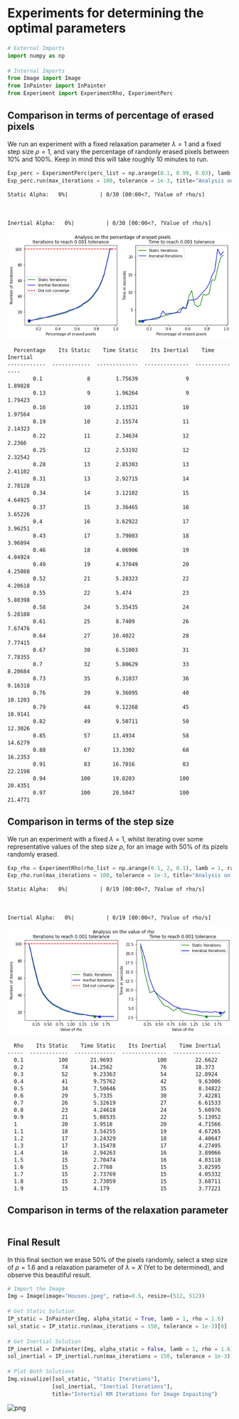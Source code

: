 # Experiments for determining the optimal parameters


```python
# External Imports
import numpy as np

# Internal Imports
from Image import Image
from InPainter import InPainter
from Experiment import ExperimentRho, ExperimentPerc
```

## Comparison in terms of percentage of erased pixels
We run an experiment with a fixed relaxation parameter $\lambda=1$ and a fixed step size $\rho=1$, and vary the percentage of randonly erased pixels between $10\%$ and $100\%$. Keep in mind this will take roughly $10$ minutes to run.


```python
Exp_perc = ExperimentPerc(perc_list = np.arange(0.1, 0.99, 0.03), lamb = 1, rho = 1)
Exp_perc.run(max_iterations = 100, tolerance = 1e-3, title="Analysis on the percentage of erased pixels")
```


    Static Alpha:   0%|          | 0/30 [00:00<?, ?Value of rho/s]



    Inertial Alpha:   0%|          | 0/30 [00:00<?, ?Value of rho/s]



    
![png](outputs/output_3_2.png)
    


      Percentage    Its Static    Time Static    Its Inertial    Time Inertial
    ------------  ------------  -------------  --------------  ---------------
            0.1              8        1.75639               9          1.89828
            0.13             9        1.96264               9          1.79423
            0.16            10        2.13521              10          1.97564
            0.19            10        2.15574              11          2.14323
            0.22            11        2.34634              12          2.2366
            0.25            12        2.53192              12          2.32542
            0.28            13        2.85303              13          2.41102
            0.31            13        2.92715              14          2.78128
            0.34            14        3.12102              15          4.64925
            0.37            15        3.36465              16          3.65226
            0.4             16        3.62922              17          3.96251
            0.43            17        3.79003              18          3.96894
            0.46            18        4.06906              19          4.04924
            0.49            19        4.37049              20          4.25088
            0.52            21        5.28323              22          4.20618
            0.55            22        5.474                23          5.80398
            0.58            24        5.35435              24          5.28188
            0.61            25        8.7409               26          7.67476
            0.64            27       10.4022               28          7.77415
            0.67            30        6.51003              31          7.78355
            0.7             32        5.80629              33          8.20684
            0.73            35        6.31037              36          9.16318
            0.76            39        9.36095              40         10.1203
            0.79            44        9.12268              45         10.9141
            0.82            49        9.50711              50         12.3026
            0.85            57       13.4934               58         14.6279
            0.88            67       13.3302               68         16.2353
            0.91            83       16.7016               83         22.2198
            0.94           100       19.8203              100         20.4351
            0.97           100       20.5047              100         21.4771


## Comparison in terms of the step size
We run an experiment with a fixed $\lambda=1$, whilst iterating over some representative values of the step size $\rho$, for an image with $50\%$ of its pizels randomly erased.


```python
Exp_rho = ExperimentRho(rho_list = np.arange(0.1, 2, 0.1), lamb = 1, ratio = 0.5)
Exp_rho.run(max_iterations = 100, tolerance = 1e-3, title="Analysis on the value of rho")
```


    Static Alpha:   0%|          | 0/19 [00:00<?, ?Value of rho/s]



    Inertial Alpha:   0%|          | 0/19 [00:00<?, ?Value of rho/s]



    
![png](outputs/output_5_2.png)
    


      Rho    Its Static    Time Static    Its Inertial    Time Inertial
    -----  ------------  -------------  --------------  ---------------
      0.1           100       21.9693              100         22.6622
      0.2            74       14.2562               76         18.373
      0.3            52        9.23363              54         12.8924
      0.4            41        9.75762              42          9.63006
      0.5            34        7.50646              35          8.34822
      0.6            29        5.7335               30          7.42281
      0.7            26        5.32619              27          6.61533
      0.8            23        4.24618              24          5.60976
      0.9            21        5.08535              22          5.13952
      1              20        3.9518               20          4.71566
      1.1            18        3.54255              19          4.67265
      1.2            17        3.24329              18          4.40647
      1.3            17        3.15478              17          4.27495
      1.4            16        2.94263              16          3.89066
      1.5            15        2.70474              16          4.03118
      1.6            15        2.7768               15          3.82595
      1.7            15        2.73769              15          4.05332
      1.8            15        2.73059              15          3.68711
      1.9            15        4.179                15          3.77221


## Comparison in terms of the relaxation parameter



```python

```

## Final Result
In this final section we erase $50\%$ of the pixels randomly, select a step size of $\rho=1.6$ and a relaxation parameter of $\lambda=X$ (Yet to be determined), and observe this beautiful result.


```python
# Import the Image
Img = Image(image="Houses.jpeg", ratio=0.5, resize=(512, 512))

# Get Static Solution
IP_static = InPainter(Img, alpha_static = True, lamb = 1, rho = 1.6)
sol_static = IP_static.run(max_iterations = 150, tolerance = 1e-3)[0]

# Get Inertial Solution
IP_inertial = InPainter(Img, alpha_static = False, lamb = 1, rho = 1.6)
sol_inertial = IP_inertial.run(max_iterations = 150, tolerance = 1e-3)[0]

# Plot Both Solutions
Img.visualize([sol_static, "Static Iterations"], 
              [sol_inertial, "Inertial Iterations"], 
              title="Intertial KM Iterations for Image Inpaiting")
```


    
![png](outputs/output_9_0.png)
    


